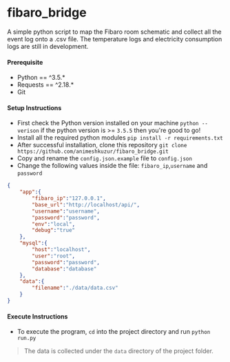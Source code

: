 # fibaro_bridge
A simple python script to map the Fibaro room schematic and collect all the event log onto a .csv file. The temperature logs and electricity consumption logs are still in development.

#### Prerequisite
* Python == ^3.5.*
* Requests == ^2.18.*
* Git

#### Setup Instructions
* First check the Python version installed on your machine `python --verison` if the python version is >= `3.5.5` then you're good to go!
* Install all the required python modules `pip install -r requirements.txt`
* After successful installation, clone this repository `git clone https://github.com/animeshkuzur/fibaro_bridge.git`
* Copy and rename the `config.json.example` file to `config.json`
* Change the following values inside the file: `fibaro_ip`,`username` and `password`
```json
{
	"app":{
		"fibaro_ip":"127.0.0.1",
		"base_url":"http://localhost/api/",
		"username":"username",
		"password":"password",
		"env":"local",
		"debug":"true"
	},
	"mysql":{
		"host":"localhost",
        "user":"root",
        "password":"password",
        "database":"database"
	},
	"data":{
		"filename":"./data/data.csv"
	}
}
```

#### Execute Instructions
* To execute the program, `cd` into the project directory and run `python run.py`

> The data is collected under the `data` directory of the project folder.